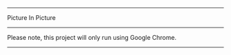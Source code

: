 ***************************
Picture In Picture

***************************
Please note, this project will only run using Google Chrome.

***************************
